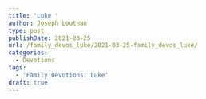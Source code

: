 ```yaml
---
title: 'Luke '
author: Joseph Louthan
type: post
publishDate: 2021-03-25
url: /family_devos_luke/2021-03-25-family_devos_luke/
categories:
  - Devotions
tags:
  - 'Family Devotions: Luke'
draft: true
---
```

